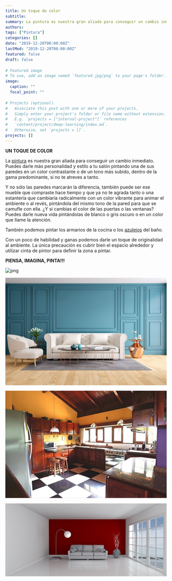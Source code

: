 ```yaml
---
title: Un toque de color
subtitle: 
summary: La pintura es nuestra gran aliada para conseguir un cambio inmediato.
authors:
tags: ["Pintura"]
categories: []
date: "2019-12-20T00:00:00Z"
lastMod: "2019-12-20T00:00:00Z"
featured: false
draft: false

# Featured image
# To use, add an image named `featured.jpg/png` to your page's folder. 
image:
  caption: ""
  focal_point: ""

# Projects (optional).
#   Associate this post with one or more of your projects.
#   Simply enter your project's folder or file name without extension.
#   E.g. `projects = ["internal-project"]` references 
#   `content/project/deep-learning/index.md`.
#   Otherwise, set `projects = []`.
projects: []
---
```


**UN TOQUE DE COLOR**

La [pintura](https://www.bruguer.es/es/color-del-2020-bruguer) es nuestra gran aliada para conseguir un cambio inmediato.
Puedes darle más personalidad y estilo a tu salón pintando una de sus paredes en un color contrastante o de un tono más subido, dentro de la gama predominante, si no te atreves a tanto.

Y no sólo las paredes marcarán la diferencia, también puede ser ese mueble que compraste hace tiempo y que ya no te agrada tanto o una estantería que cambiaría radicalmente con un color vibrante para animar el ambiente o al revés, pintándola del mismo tono de la pared para que se camufle con ella.
¿Y si cambias el color de las puertas o las ventanas? Puedes darle nueva vida pintándolas de blanco o gris oscuro o en un color que llame la atención.

También podemos pintar los armarios de la cocina o los [azulejos](https://www.titanlux.es/es/productos/producto/pinturas-azulejos) del baño.

Con un poco de habilidad y ganas podemos darle un toque de originalidad al ambiente. La única precaución es cubrir bien el espacio alrededor y utilizar cinta de pintor para definir la zona a pintar.

**PIENSA, IMAGINA, PINTA!!!**

![png](./bcg_hall.png)

![jpg](./diseno-interior-moderno-clasico-sala-estar-representacion-3d_33739-366.jpg)

![jpg](./78994388_2254614394640094_5394439246868119552_n.jpg)

![jpg](./habitacion-pared-roja-sofa_1048-1677.jpg)